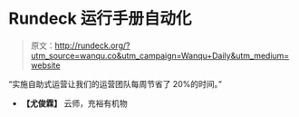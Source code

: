 # Rundeck 运行手册自动化

> 原文：<http://rundeck.org/?utm_source=wanqu.co&utm_campaign=Wanqu+Daily&utm_medium=website>

“实施自助式运营让我们的运营团队每周节省了 20%的时间。”

- **【尤俊霖】**
云师，充裕有机物